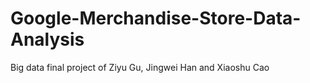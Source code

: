 # Google-Merchandise-Store-Data-Analysis
Big data final project of Ziyu Gu, Jingwei Han and Xiaoshu Cao
